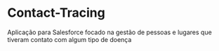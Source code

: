 # Contact-Tracing
Aplicação para Salesforce focado na gestão de pessoas e lugares que tiveram contato com algum tipo de doença
